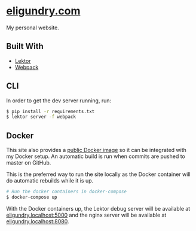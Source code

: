 # [eligundry.com](https://eligundry.com)

My personal website.

## Built With

* [Lektor](https://www.getlektor.com/)
* [Webpack](https://webpack.github.io/)

## CLI

In order to get the dev server running, run:

```sh
$ pip install -r requirements.txt
$ lektor server -f webpack
```

## Docker

This site also provides a [public Docker image][1] so it can be integrated with my
Docker setup. An automatic build is run when commits are pushed to master on
GitHub.

This is the preferred way to run the site locally as the Docker container will
do automatic rebuilds while it is up.

```sh
# Run the docker containers in docker-compose
$ docker-compose up
```

With the Docker containers up, the Lektor debug server will be available at
[eligundry.localhost:5000][2] and the nginx server will be available at
[eligundry.localhost:8080][3].

[1]: https://hub.docker.com/r/eligundry/eligundry.com/
[2]: http://eligundry.dev:5000
[3]: http://eligundry.dev:8080
